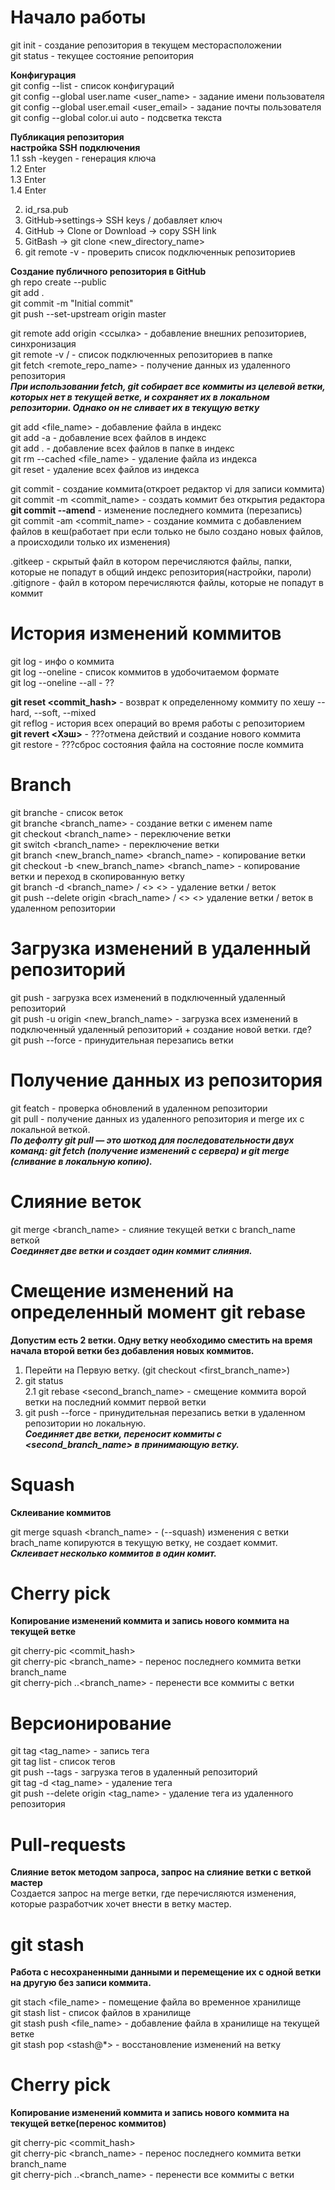 # Начало работы
git init - создание репозитория в текущем месторасположении  
git status - текущее состояние репоитория  

**Конфигурация**  
git config --list - список конфигураций  
git config --global user.name <user_name> - задание имени пользователя  
git config --global user.email <user_email> - задание почты пользователя  
git config --global color.ui auto - подсветка текста  
   
**Публикация репозитория**  
**настройка SSH подключения**  
1.1 ssh -keygen - генерация ключа  
1.2 Enter  
1.3 Enter  
1.4 Enter   

2. id_rsa.pub  
3. GitHub->settings-> SSH keys / добавляет ключ  
4. GitHub -> Clone or Download -> copy SSH link  
5. GitBash -> git clone <SSH link> <new_directory_name>  
6. git remote -v - проверить список подключеннык репозиториев  

**Cоздание публичного репозитория в GitHub**   
gh repo create --public    
git add .  
git commit -m "Initial commit"  
git push --set-upstream origin master  
   
git remote add origin <ссылка> - добавление внешних репозиториев, синхронизация  
git remote -v / - список подключенных репозиториев в папке  
git fetch <remote_repo_name> - получение данных из удаленного репозитория  
***При использовании fetch, git собирает все коммиты из целевой ветки, которых нет в текущей ветке, и сохраняет их в локальном репозитории. Однако он не сливает их в текущую ветку***  

git add <file_name> - добавление файла в индекс  
git add -a - добавление всех файлов в индекс  
git add . - добавление всех файлов в папке в индекс  
git rm --cached <file_name> - удаление файла из индекса  
git reset - удаление всех файлов из индекса  

git commit - создание коммита(откроет редактор vi для записи коммита)  
git commit -m <commit_name> - создать коммит без открытия редактора  
**git commit --amend** - изменение последнего коммита (перезапись)  
git commit -am <commit_name> - создание коммита с добавлением файлов в кеш(работает при если только не было создано новых файлов, а происходили только их изменения)  

.gitkeep - скрытый файл в котором перечисляются файлы, папки, которые не попадут в общий индекс репозитория(настройки, пароли)  
.gitignore - файл в котором перечисляются файлы, которые не попадут в коммит  

# История изменений коммитов  

git log - инфо о коммита  
git log --oneline - список коммитов в удобочитаемом формате  
git log --oneline --all  - ??  
  
**git reset <commit_hash>** - возврат к определенному коммиту по хешу  --hard, --soft, --mixed  
git reflog - история всех операций во время работы с репозиторием  
**git revert <Хэш>** - ???отмена действий и создание нового коммита  
git restore <???> - ???сброс состояния файла на состояние после коммита  

# Branch  
git branche - список веток  
git branche <branch_name> - создание ветки с именем name  
git checkout <branch_name> - переключение ветки  
git switch <branch_name> - переключение ветки  
git branch <new_branch_name> <branch_name> - копирование ветки  
git checkout -b <new_branch_name> <branch_name> - копирование ветки и переход в скопированную ветку  
git branch -d <branch_name> / <> <> - удаление ветки / веток  
git push --delete origin <brach_name> / <> <> удаление ветки / веток в удаленном репозитории  

# Загрузка изменений в удаленный репозиторий  
git push - загрузка всех изменений в подключенный удаленный репозиторий  
git push -u origin <new_branch_name> - загрузка всех изменений в подключенный удаленный репозиторий + создание новой ветки. где?  
git push --force - принудительная перезапись ветки  
  
# Получение данных из репозитория  
git featch - проверка обновлений в удаленном репозитории  
git pull - получение данных из удаленного репозитория и merge их с локальной веткой.  
***По дефолту git pull — это шоткод для последовательности двух команд: git fetch (получение изменений с сервера) и git merge (сливание в локальную копию).***  
  
  
# Слияние веток  
git merge <branch_name> - слияние текущей ветки с branch_name веткой  
***Соединяет две ветки и создает один коммит слияния.***  
   
# Смещение изменений на определенный момент git rebase  
**Допустим есть 2 ветки. Одну ветку необходимо сместить на время начала второй ветки без добавления новых коммитов.**  
1. Перейти на Первую ветку. (git checkout <first_branch_name>)  
2. git status  
2.1  git rebase <second_branch_name> - смещение коммита ворой ветки на последний коммит первой ветки  
3. git push --force - принудительная перезапись ветки в удаленном репозитории но локальную.  
***Соединяет две ветки, переносит коммиты с <second_branch_name> в принимающую ветку.***  
   
# Squash  
**Склеивание коммитов**    

git merge squash <branch_name> - (--squash) изменения с ветки brach_name копируются в текущую ветку, не создает коммит.  
***Склеивает несколько коммитов в один комит.***  
   
# Cherry pick  
**Копирование изменений коммита и запись нового коммита на текущей ветке**  

git cherry-pic <commit_hash>   
git cherry-pic <branch_name> - перенос последнего коммита ветки branch_name  
git cherry-pich ..<branch_name> - перенести все коммиты с ветки       
   
# Версионирование  
git tag <tag_name> - запись тега  
git tag list - список тегов  
git push --tags - загрузка тегов в удаленный репозиторий  
git tag -d <tag_name> - удаление тега  
git push --delete  origin <tag_name> - удаление тега из удаленного репозитория  
  
# Pull-requests  
**Слияние веток методом запроса, запрос на слияние ветки с веткой мастер**  
 Создается запрос на merge ветки, где перечисляются изменения, которые разработчик хочет внести в ветку мастер.  

# git stash  
**Работа с несохраненными данными и перемещение их с одной ветки на другую без записи коммита.**  

git stach <file_name> - помещение файла во временное хранилище  
git stash list - список файлов в хранилище  
git stash push <file_name> - добавление файла в хранилище на текущей ветке  
git stash pop <stash@*> - восстановление изменений на ветку  
  

  
# Cherry pick  
**Копирование изменений коммита и запись нового коммита на текущей ветке(перенос коммитов)**  

git cherry-pic <commit_hash>   
git cherry-pic <branch_name> - перенос последнего коммита ветки branch_name  
git cherry-pich ..<branch_name> - перенести все коммиты с ветки     
